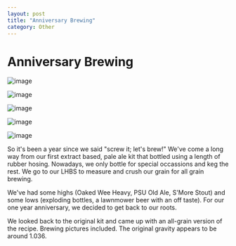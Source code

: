 ```yaml
---
layout: post
title: "Anniversary Brewing"
category: Other
---
```


Anniversary Brewing
===================

![image](http://www.panel-creations.com/varsity_brew/wp-content/uploads/2010/05/wpid-2010-05-17-19.34.00.jpg)  
  
![image](http://www.panel-creations.com/varsity_brew/wp-content/uploads/2010/05/wpid-2010-05-17-19.34.16.jpg)  
  
![image](http://www.panel-creations.com/varsity_brew/wp-content/uploads/2010/05/wpid-2010-05-17-20.02.49.jpg)  
  
![image](http://www.panel-creations.com/varsity_brew/wp-content/uploads/2010/05/wpid-2010-05-17-21.00.36.jpg)  
  
![image](http://www.panel-creations.com/varsity_brew/wp-content/uploads/2010/05/wpid-2010-05-17-22.05.51.jpg)  
  
So it's been a year since we said "screw it; let's brew!" We've come a long way from our first extract based, pale ale kit that bottled using a length of rubber hosing. Nowadays, we only bottle for special occassions and keg the rest. We go to our LHBS to measure and crush our grain for all grain brewing.

We've had some highs (Oaked Wee Heavy, PSU Old Ale, S'More Stout) and some lows (exploding bottles, a lawnmower beer with an off taste). For our one year anniversary, we decided to get back to our roots.

We looked back to the original kit and came up with an all-grain version of the recipe. Brewing pictures included. The original gravity appears to be around 1.036.